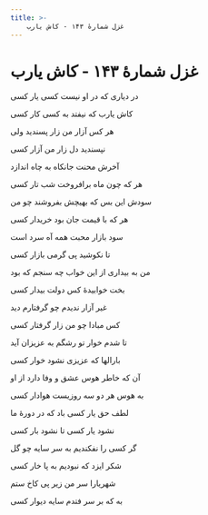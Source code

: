 ```yaml
---
title: >-
    غزل شمارهٔ ۱۴۳ - کاش یارب
---
```

# غزل شمارهٔ ۱۴۳ - کاش یارب

<div class="b" id="bn1"><div class="m1"><p>در دیاری که در او نیست کسی یار کسی</p></div>
<div class="m2"><p>کاش یارب که نیفتد به کسی کار کسی</p></div></div>
<div class="b" id="bn2"><div class="m1"><p>هر کس آزار من زار پسندید ولی</p></div>
<div class="m2"><p>نپسندید دل زار من آزار کسی</p></div></div>
<div class="b" id="bn3"><div class="m1"><p>آخرش محنت جانکاه به چاه اندازد</p></div>
<div class="m2"><p>هر که چون ماه برافروخت شب تار کسی</p></div></div>
<div class="b" id="bn4"><div class="m1"><p>سودش این بس که بهیچش بفروشند چو من</p></div>
<div class="m2"><p>هر که با قیمت جان بود خریدار کسی</p></div></div>
<div class="b" id="bn5"><div class="m1"><p>سود بازار محبت همه آه سرد است</p></div>
<div class="m2"><p>تا نکوشید پی گرمی بازار کسی</p></div></div>
<div class="b" id="bn6"><div class="m1"><p>من به بیداری از این خواب چه سنجم که بود</p></div>
<div class="m2"><p>بخت خوابیدهٔ کس دولت بیدار کسی</p></div></div>
<div class="b" id="bn7"><div class="m1"><p>غیر آزار ندیدم چو گرفتارم دید</p></div>
<div class="m2"><p>کس مبادا چو من زار گرفتار کسی</p></div></div>
<div class="b" id="bn8"><div class="m1"><p>تا شدم خوار تو رشگم به عزیزان آید</p></div>
<div class="m2"><p>بارالها که عزیزی نشود خوار کسی</p></div></div>
<div class="b" id="bn9"><div class="m1"><p>آن که خاطر هوس عشق و وفا دارد از او</p></div>
<div class="m2"><p>به هوس هر دو سه روزیست هوادار کسی</p></div></div>
<div class="b" id="bn10"><div class="m1"><p>لطف حق یار کسی باد که در دورهٔ ما</p></div>
<div class="m2"><p>نشود یار کسی تا نشود بار کسی</p></div></div>
<div class="b" id="bn11"><div class="m1"><p>گر کسی را نفکندیم به سر سایه چو گل</p></div>
<div class="m2"><p>شکر ایزد که نبودیم به پا خار کسی</p></div></div>
<div class="b" id="bn12"><div class="m1"><p>شهریارا سر من زیر پی کاخ ستم</p></div>
<div class="m2"><p>به که بر سر فتدم سایه دیوار کسی</p></div></div>
